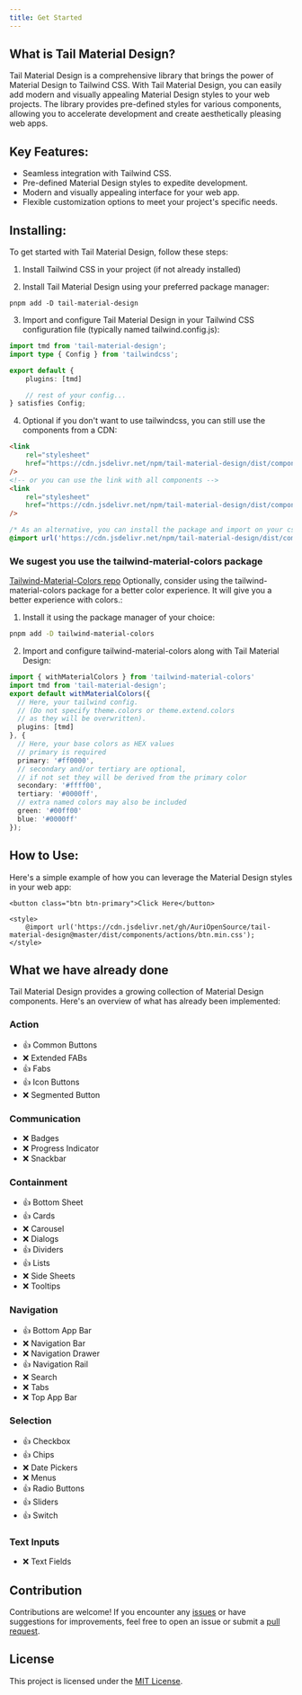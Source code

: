 ```yaml
---
title: Get Started
---
```


## What is Tail Material Design?

Tail Material Design is a comprehensive library that brings the power of Material Design to Tailwind CSS.
With Tail Material Design, you can easily add modern and visually appealing Material Design styles to
your web projects. The library provides pre-defined styles for various components, allowing you to
accelerate development and create aesthetically pleasing web apps.

## Key Features:

- Seamless integration with Tailwind CSS.
- Pre-defined Material Design styles to expedite development.
- Modern and visually appealing interface for your web app.
- Flexible customization options to meet your project's specific needs.

## Installing:

To get started with Tail Material Design, follow these steps:

1. Install Tailwind CSS in your project (if not already installed)

2. Install Tail Material Design using your preferred package manager:

```shell
pnpm add -D tail-material-design
```

3. Import and configure Tail Material Design in your Tailwind CSS configuration file (typically named tailwind.config.js):

```typescript ln
import tmd from 'tail-material-design';
import type { Config } from 'tailwindcss';

export default {
	plugins: [tmd]

	// rest of your config...
} satisfies Config;
```

4. Optional if you don't want to use tailwindcss, you can still use the components from a CDN:

```html
<link
	rel="stylesheet"
	href="https://cdn.jsdelivr.net/npm/tail-material-design/dist/components/<COMPONENT_NAME>.min.css"
/>
<!-- or you can use the link with all components -->
<link
	rel="stylesheet"
	href="https://cdn.jsdelivr.net/npm/tail-material-design/dist/components.min.css"
/>
```

```css
/* As an alternative, you can install the package and import on your css file */
@import url('https://cdn.jsdelivr.net/npm/tail-material-design/dist/components.min.css');
```

### We sugest you use the tailwind-material-colors package

[Tailwind-Material-Colors repo](https://github.com/JavierM42/tailwind-material-colors)
Optionally, consider using the tailwind-material-colors package for a better color experience.
It will give you a better experience with colors.:

1. Install it using the package manager of your choice:

```bash
pnpm add -D tailwind-material-colors
```

2. Import and configure tailwind-material-colors along with Tail Material Design:

```typescript ln
import { withMaterialColors } from 'tailwind-material-colors'
import tmd from 'tail-material-design';
export default withMaterialColors({
  // Here, your tailwind config.
  // (Do not specify theme.colors or theme.extend.colors
  // as they will be overwritten).
  plugins: [tmd]
}, {
  // Here, your base colors as HEX values
  // primary is required
  primary: '#ff0000',
  // secondary and/or tertiary are optional,
  // if not set they will be derived from the primary color
  secondary: '#ffff00',
  tertiary: '#0000ff',
  // extra named colors may also be included
  green: '#00ff00'
  blue: '#0000ff'
});
```

## How to Use:

Here's a simple example of how you can leverage the Material Design styles in your web app:

```svelte live async title=Button.svelte
<button class="btn btn-primary">Click Here</button>

<style>
	@import url('https://cdn.jsdelivr.net/gh/AuriOpenSource/tail-material-design@master/dist/components/actions/btn.min.css');
</style>
```

## What we have already done

Tail Material Design provides a growing collection of Material Design components. Here's an overview of what has already been implemented:

### Action

- :+1: Common Buttons
- ❌ Extended FABs
- :+1: Fabs
- :+1: Icon Buttons
- ❌ Segmented Button

### Communication

- ❌ Badges
- ❌ Progress Indicator
- ❌ Snackbar

### Containment

- :+1: Bottom Sheet
- :+1: Cards
- ❌ Carousel
- ❌ Dialogs
- :+1: Dividers
- :+1: Lists
- ❌ Side Sheets
- ❌ Tooltips

### Navigation

- :+1: Bottom App Bar
- ❌ Navigation Bar
- ❌ Navigation Drawer
- :+1: Navigation Rail
- ❌ Search
- ❌ Tabs
- ❌ Top App Bar

### Selection

- :+1: Checkbox
- :+1: Chips
- ❌ Date Pickers
- ❌ Menus
- :+1: Radio Buttons
- :+1: Sliders
- :+1: Switch

### Text Inputs

- ❌ Text Fields

## Contribution

Contributions are welcome! If you encounter any [issues](https://github.com/AuriOpenSource/tail-material-design/issues/new) or have suggestions for improvements, feel free to open an issue or submit a [pull request](https://github.com/AuriOpenSource/tail-material-design/pulls).

## License

This project is licensed under the [MIT License](https://github.com/AuriOpenSource/tail-material-design/blob/main/LICENSE).
